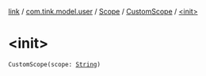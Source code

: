 [link](../../../index.md) / [com.tink.model.user](../../index.md) / [Scope](../index.md) / [CustomScope](index.md) / [&lt;init&gt;](./-init-.md)

# &lt;init&gt;

`CustomScope(scope: `[`String`](https://kotlinlang.org/api/latest/jvm/stdlib/kotlin/-string/index.html)`)`
